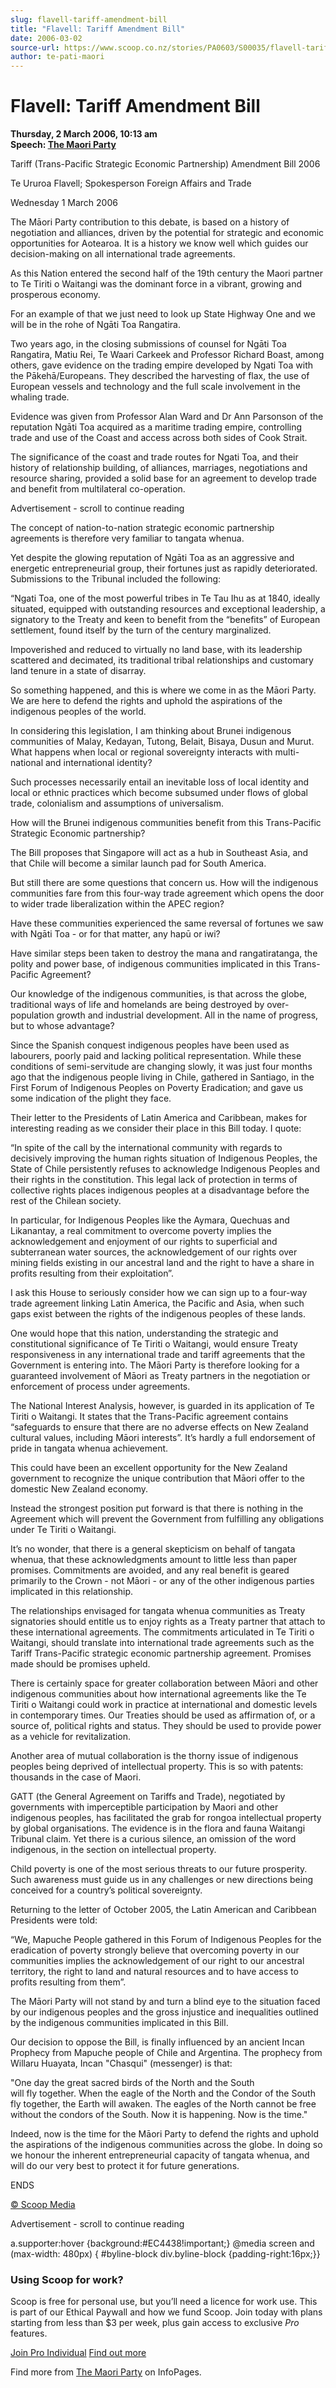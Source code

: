 ```yaml
---
slug: flavell-tariff-amendment-bill
title: "Flavell: Tariff Amendment Bill"
date: 2006-03-02
source-url: https://www.scoop.co.nz/stories/PA0603/S00035/flavell-tariff-amendment-bill.htm
author: te-pati-maori
---
```

Flavell: Tariff Amendment Bill
==============================

**Thursday, 2 March 2006, 10:13 am**  
**Speech: [The Maori Party](https://info.scoop.co.nz/The_Maori_Party)**

Tariff (Trans-Pacific Strategic Economic Partnership) Amendment Bill 2006

Te Ururoa Flavell; Spokesperson Foreign Affairs and Trade

Wednesday 1 March 2006

The Māori Party contribution to this debate, is based on a history of negotiation and alliances, driven by the potential for strategic and economic opportunities for Aotearoa. It is a history we know well which guides our decision-making on all international trade agreements.

As this Nation entered the second half of the 19th century the Maori partner to Te Tiriti o Waitangi was the dominant force in a vibrant, growing and prosperous economy.

For an example of that we just need to look up State Highway One and we will be in the rohe of Ngāti Toa Rangatira.

Two years ago, in the closing submissions of counsel for Ngāti Toa Rangatira, Matiu Rei, Te Waari Carkeek and Professor Richard Boast, among others, gave evidence on the trading empire developed by Ngati Toa with the Pākehā/Europeans. They described the harvesting of flax, the use of European vessels and technology and the full scale involvement in the whaling trade.

Evidence was given from Professor Alan Ward and Dr Ann Parsonson of the reputation Ngāti Toa acquired as a maritime trading empire, controlling trade and use of the Coast and access across both sides of Cook Strait.

The significance of the coast and trade routes for Ngati Toa, and their history of relationship building, of alliances, marriages, negotiations and resource sharing, provided a solid base for an agreement to develop trade and benefit from multilateral co-operation.

Advertisement - scroll to continue reading





The concept of nation-to-nation strategic economic partnership agreements is therefore very familiar to tangata whenua.

Yet despite the glowing reputation of Ngāti Toa as an aggressive and energetic entrepreneurial group, their fortunes just as rapidly deteriorated. Submissions to the Tribunal included the following:

“Ngati Toa, one of the most powerful tribes in Te Tau Ihu as at 1840, ideally situated, equipped with outstanding resources and exceptional leadership, a signatory to the Treaty and keen to benefit from the “benefits” of European settlement, found itself by the turn of the century marginalized.

Impoverished and reduced to virtually no land base, with its leadership scattered and decimated, its traditional tribal relationships and customary land tenure in a state of disarray.

So something happened, and this is where we come in as the Māori Party. We are here to defend the rights and uphold the aspirations of the indigenous peoples of the world.

In considering this legislation, I am thinking about Brunei indigenous communities of Malay, Kedayan, Tutong, Belait, Bisaya, Dusun and Murut. What happens when local or regional sovereignty interacts with multi-national and international identity?

Such processes necessarily entail an inevitable loss of local identity and local or ethnic practices which become subsumed under flows of global trade, colonialism and assumptions of universalism.

How will the Brunei indigenous communities benefit from this Trans-Pacific Strategic Economic partnership?

The Bill proposes that Singapore will act as a hub in Southeast Asia, and that Chile will become a similar launch pad for South America.

But still there are some questions that concern us. How will the indigenous communities fare from this four-way trade agreement which opens the door to wider trade liberalization within the APEC region?

Have these communities experienced the same reversal of fortunes we saw with Ngāti Toa - or for that matter, any hapū or iwi?

Have similar steps been taken to destroy the mana and rangatiratanga, the polity and power base, of indigenous communities implicated in this Trans-Pacific Agreement?

Our knowledge of the indigenous communities, is that across the globe, traditional ways of life and homelands are being destroyed by over-population growth and industrial development. All in the name of progress, but to whose advantage?

Since the Spanish conquest indigenous peoples have been used as labourers, poorly paid and lacking political representation. While these conditions of semi-servitude are changing slowly, it was just four months ago that the indigenous people living in Chile, gathered in Santiago, in the First Forum of Indigenous Peoples on Poverty Eradication; and gave us some indication of the plight they face.

Their letter to the Presidents of Latin America and Caribbean, makes for interesting reading as we consider their place in this Bill today. I quote:

“In spite of the call by the international community with regards to decisively improving the human rights situation of Indigenous Peoples, the State of Chile persistently refuses to acknowledge Indigenous Peoples and their rights in the constitution. This legal lack of protection in terms of collective rights places indigenous peoples at a disadvantage before the rest of the Chilean society.

In particular, for Indigenous Peoples like the Aymara, Quechuas and Likanantay, a real commitment to overcome poverty implies the acknowledgement and enjoyment of our rights to superficial and subterranean water sources, the acknowledgement of our rights over mining fields existing in our ancestral land and the right to have a share in profits resulting from their exploitation”.

I ask this House to seriously consider how we can sign up to a four-way trade agreement linking Latin America, the Pacific and Asia, when such gaps exist between the rights of the indigenous peoples of these lands.

One would hope that this nation, understanding the strategic and constitutional significance of Te Tiriti o Waitangi, would ensure Treaty responsiveness in any international trade and tariff agreements that the Government is entering into. The Māori Party is therefore looking for a guaranteed involvement of Māori as Treaty partners in the negotiation or enforcement of process under agreements.

The National Interest Analysis, however, is guarded in its application of Te Tiriti o Waitangi. It states that the Trans-Pacific agreement contains “safeguards to ensure that there are no adverse effects on New Zealand cultural values, including Māori interests”. It’s hardly a full endorsement of pride in tangata whenua achievement.

This could have been an excellent opportunity for the New Zealand government to recognize the unique contribution that Māori offer to the domestic New Zealand economy.

Instead the strongest position put forward is that there is nothing in the Agreement which will prevent the Government from fulfilling any obligations under Te Tiriti o Waitangi.

It’s no wonder, that there is a general skepticism on behalf of tangata whenua, that these acknowledgments amount to little less than paper promises. Commitments are avoided, and any real benefit is geared primarily to the Crown - not Māori - or any of the other indigenous parties implicated in this relationship.

The relationships envisaged for tangata whenua communities as Treaty signatories should entitle us to enjoy rights as a Treaty partner that attach to these international agreements. The commitments articulated in Te Tiriti o Waitangi, should translate into international trade agreements such as the Tariff Trans-Pacific strategic economic partnership agreement. Promises made should be promises upheld.

There is certainly space for greater collaboration between Māori and other indigenous communities about how international agreements like the Te Tiriti o Waitangi could work in practice at international and domestic levels in contemporary times. Our Treaties should be used as affirmation of, or a source of, political rights and status. They should be used to provide power as a vehicle for revitalization.

Another area of mutual collaboration is the thorny issue of indigenous peoples being deprived of intellectual property. This is so with patents: thousands in the case of Maori.

GATT (the General Agreement on Tariffs and Trade), negotiated by governments with imperceptible participation by Maori and other indigenous peoples, has facilitated the grab for rongoa intellectual property by global organisations. The evidence is in the flora and fauna Waitangi Tribunal claim. Yet there is a curious silence, an omission of the word indigenous, in the section on intellectual property.

Child poverty is one of the most serious threats to our future prosperity. Such awareness must guide us in any challenges or new directions being conceived for a country’s political sovereignty.

Returning to the letter of October 2005, the Latin American and Caribbean Presidents were told:

“We, Mapuche People gathered in this Forum of Indigenous Peoples for the eradication of poverty strongly believe that overcoming poverty in our communities implies the acknowledgement of our right to our ancestral territory, the right to land and natural resources and to have access to profits resulting from them”.

The Māori Party will not stand by and turn a blind eye to the situation faced by our indigenous peoples and the gross injustice and inequalities outlined by the indigenous communities implicated in this Bill.

Our decision to oppose the Bill, is finally influenced by an ancient Incan Prophecy from Mapuche people of Chile and Argentina. The prophecy from Willaru Huayata, Incan "Chasqui" (messenger) is that:

"One day the great sacred birds of the North and the South  
will fly together. When the eagle of the North and the Condor of the South fly together, the Earth will awaken. The eagles of the North cannot be free without the condors of the South. Now it is happening. Now is the time."

Indeed, now is the time for the Māori Party to defend the rights and uphold the aspirations of the indigenous communities across the globe. In doing so we honour the inherent entrepreneurial capacity of tangata whenua, and will do our very best to protect it for future generations.

ENDS

[© Scoop Media](http://www.scoop.co.nz/about/terms.html)  

Advertisement - scroll to continue reading



a.supporter:hover {background:#EC4438!important;} @media screen and (max-width: 480px) { #byline-block div.byline-block {padding-right:16px;}}

### Using Scoop for work?

Scoop is free for personal use, but you’ll need a licence for work use. This is part of our Ethical Paywall and how we fund Scoop. Join today with plans starting from less than $3 per week, plus gain access to exclusive _Pro_ features.  
  
[Join Pro Individual](https://pro.scoop.co.nz/Individual/?from=ProIn24) [Find out more](https://pro.scoop.co.nz/using-scoop-for-work/?from=ProIn24)

Find more from [The Maori Party](https://info.scoop.co.nz/The_Maori_Party) on InfoPages.
